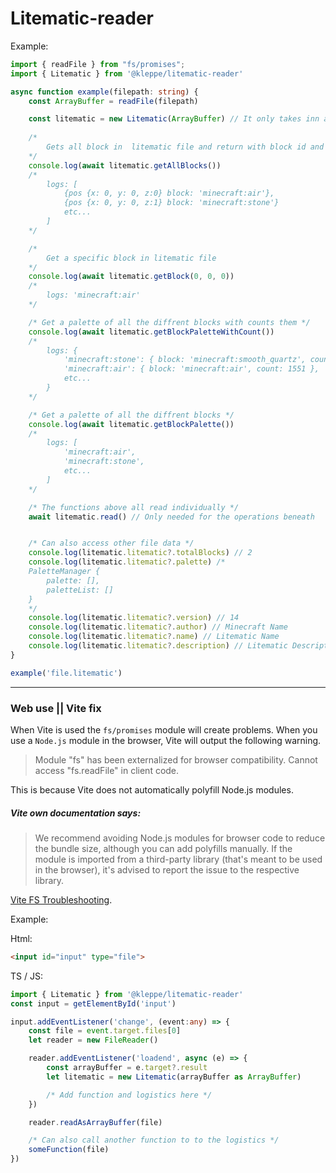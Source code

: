 # Litematic-reader
Example:
```ts
import { readFile } from "fs/promises";
import { Litematic } from '@kleppe/litematic-reader'

async function example(filepath: string) {
    const ArrayBuffer = readFile(filepath)

    const litematic = new Litematic(ArrayBuffer) // It only takes inn a ArrayBuffer
    
    /* 
        Gets all block in  litematic file and return with block id and position
    */
    console.log(await litematic.getAllBlocks()) 
    /* 
        logs: [
            {pos {x: 0, y: 0, z:0} block: 'minecraft:air'},
            {pos {x: 0, y: 0, z:1} block: 'minecraft:stone'}
            etc...
        ]
    */

    /* 
        Get a specific block in litematic file
    */
    console.log(await litematic.getBlock(0, 0, 0))
    /*
        logs: 'minecraft:air'
    */

    /* Get a palette of all the diffrent blocks with counts them */
    console.log(await litematic.getBlockPaletteWithCount())
    /*
        logs: {
            'minecraft:stone': { block: 'minecraft:smooth_quartz', count: 355 },
            'minecraft:air': { block: 'minecraft:air', count: 1551 },
            etc...
        }
    */

    /* Get a palette of all the diffrent blocks */
    console.log(await litematic.getBlockPalette())
    /* 
        logs: [
            'minecraft:air',
            'minecraft:stone',
            etc...
        ]
    */

    /* The functions above all read individually */
    await litematic.read() // Only needed for the operations beneath


    /* Can also access other file data */
    console.log(litematic.litematic?.totalBlocks) // 2
    console.log(litematic.litematic?.palette) /* 
    PaletteManager {
        palette: [],
        paletteList: []
    }
    */
    console.log(litematic.litematic?.version) // 14
    console.log(litematic.litematic?.author) // Minecraft Name
    console.log(litematic.litematic?.name) // Litematic Name
    console.log(litematic.litematic?.description) // Litematic Description
}

example('file.litematic')
```

---
### Web use || Vite fix

When Vite is used the `fs/promises` module will create problems. When you use a `Node.js` module in the browser, Vite will output the following warning.

> Module "fs" has been externalized for browser compatibility. Cannot access "fs.readFile" in client code.

This is because Vite does not automatically polyfill Node.js modules.

##### **Vite own documentation says:**
> We recommend avoiding Node.js modules for browser code to reduce the bundle size, although you can add polyfills manually. If the module is imported from a third-party library (that's meant to be used in the browser), it's advised to report the issue to the respective library.

[Vite FS Troubleshooting](https://vitejs.dev/guide/troubleshooting.html#module-externalized-for-browser-compatibility).


Example:

Html:
```html
<input id="input" type="file">
```

TS / JS:
```ts
import { Litematic } from '@kleppe/litematic-reader'
const input = getElementById('input')

input.addEventListener('change', (event:any) => {
    const file = event.target.files[0]
    let reader = new FileReader()

    reader.addEventListener('loadend', async (e) => {
        const arrayBuffer = e.target?.result
        let litematic = new Litematic(arrayBuffer as ArrayBuffer)

        /* Add function and logistics here */
    })

    reader.readAsArrayBuffer(file)

    /* Can also call another function to to the logistics */
    someFunction(file)
})
```